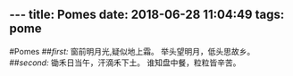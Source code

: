 ﻿﻿﻿---title: Pomesdate: 2018-06-28 11:04:49tags: pome---#Pomes##*first:*  窗前明月光,疑似地上霜。  举头望明月，低头思故乡。##*second:*  锄禾日当午，汗滴禾下土。  谁知盘中餐，粒粒皆辛苦。
